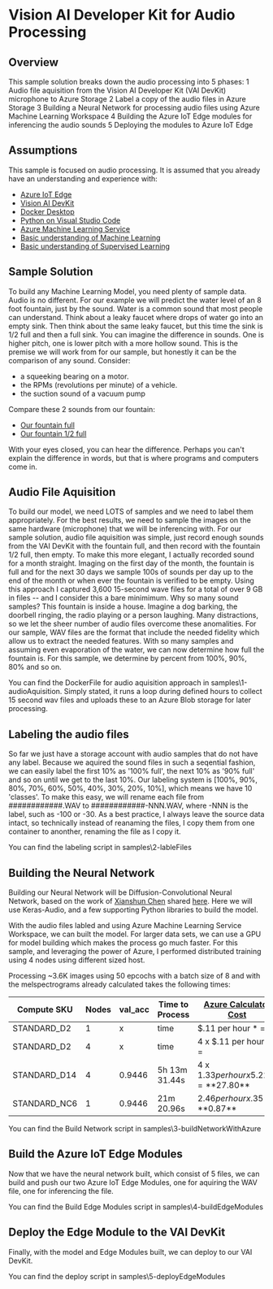 # Vision AI Developer Kit for Audio Processing

## Overview

This sample solution breaks down the audio processing into 5 phases:
1 Audio file aquisition from the Vision AI Developer Kit (VAI DevKit) microphone to Azure Storage
2 Label a copy of the audio files in Azure Storage
3 Building a Neural Network for processing audio files using Azure Machine Learning Workspace
4 Building the Azure IoT Edge modules for inferencing the audio sounds
5 Deploying the modules to Azure IoT Edge

## Assumptions

This sample is focused on audio processing.  It is assumed that you already have an understanding and experience with:
* [Azure IoT Edge](https://docs.microsoft.com/en-us/azure/iot-edge/quickstart)
* [Vision AI DevKit](https://azure.github.io/Vision-AI-DevKit-Pages/docs/Get_Started/)
* [Docker Desktop](http://www.docker.com)
* [Python on Visual Studio Code](https://code.visualstudio.com/docs/languages/python)
* [Azure Machine Learning Service](https://docs.microsoft.com/en-us/azure/machine-learning/service/)
* [Basic understanding of Machine Learning](https://en.wikipedia.org/wiki/Machine_learning)
* [Basic understanding of Supervised Learning](https://en.wikipedia.org/wiki/Supervised_learning)

## Sample Solution

To build any Machine Learning Model, you need plenty of sample data.  Audio is no different.  For our example we will predict the water level of an 8 foot fountain, just by the sound.  Water is a common sound that most people can understand.  Think about a leaky faucet where drops of water go into an empty sink.  Then think about the same leaky faucet, but this time the sink is 1/2 full and then a full sink.  You can imagine the difference in sounds.  One is higher pitch, one is lower pitch with a more hollow sound.  This is the premise we will work from for our sample, but honestly it can be the comparison of any sound.  Consider:
* a squeeking bearing on a motor.
* the RPMs (revolutions per minute) of a vehicle.  
* the suction sound of a vacuum pump

Compare these 2 sounds from our fountain:
* [Our fountain full](https://github.com/ksaye/IoTDemonstrations/blob/master/audioWave/201805211827-fountain.wav?raw=true)
* [Our fountain 1/2 full](https://github.com/ksaye/IoTDemonstrations/blob/master/audioWave/201806151709-fountain%20(1550).wav?raw=true)

With your eyes closed, you can hear the difference.  Perhaps you can't explain the difference in words, but that is where programs and computers come in.

## Audio File Aquisition

To build our model, we need LOTS of samples and we need to label them appropriately.  For the best results, we need to sample the images on the same hardware (microphone) that we will be inferencing with.  For our sample solution, audio file aquisition was simple, just record enough sounds from the VAI DevKit with the fountain full, and then record with the fountain 1/2 full, then empty.  To make this more elegant, I actually recorded sound for a month straight.  Imaging on the first day of the month, the fountain is full and for the next 30 days we sample 100s of sounds per day up to the end of the month or when ever the fountain is verified to be empty.  Using this approach I captured 3,600 15-second wave files for a total of over 9 GB in files -- and I consider this a bare minimimum.  Why so many sound samples?  This fountain is inside a house.  Imagine a dog barking, the doorbell ringing, the radio playing or a person laughing.  Many distractions, so we let the sheer number of audio files overcome these anomalities.  For our sample, WAV files are the format that include the needed fidelity which allow us to extract the needed features.  With so many samples and assuming even evaporation of the water, we can now determine how full the fountain is.  For this sample, we determine by percent from 100%, 90%, 80% and so on. 

You can find the DockerFile for audio aquisition approach in samples\1-audioAquisition.  Simply stated, it runs a loop during defined hours to collect 15 second wav files and uploads these to an Azure Blob storage for later processing.

## Labeling the audio files

So far we just have a storage account with audio samples that do not have any label.  Because we aquired the sound files in such a seqential fashion, we can easily label the first 10% as '100% full', the next 10% as '90% full' and so on until we get to the last 10%.  Our labeling system is [100%, 90%, 80%, 70%, 60%, 50%, 40%, 30%, 20%, 10%], which means we have 10 'classes'.  To make this easy, we will rename each file from ############.WAV to ############-NNN.WAV, where -NNN is the label, such as -100 or -30.  As a best practice, I always leave the source data intact, so technically instead of reanaming the files, I copy them from one container to anonther, renaming the file as I copy it.

You can find the labeling script in samples\2-lableFiles

## Building the Neural Network

Building our Neural Network will be Diffusion-Convolutional Neural Network, based on the work of [Xianshun Chen](https://github.com/chen0040) shared [here](https://github.com/chen0040/keras-audio).  Here we will use Keras-Audio, and a few supporting Python libraries to build the model.

With the audio files labled and using Azure Machine Learning Service Workspace, we can built the model.  For larger data sets, we can use a GPU for model building which makes the process go much faster.  For this sample, and leveraging the power of Azure, I performed distributed training using 4 nodes using different sized host.

Processing ~3.6K images using 50 epcochs with a batch size of 8 and with the melspectrograms already calculated takes the following times:

Compute SKU | Nodes | val_acc | Time to Process | [Azure Calculator Cost](https://azure.microsoft.com/en-us/pricing/calculator/)
----------- | ----- | -------- | --------------- | ------------
STANDARD_D2 | 1 | x | time | $.11 per hour * = 
STANDARD_D2 | 4 | x | time | 4 x $.11 per hour * = 
STANDARD_D14 | 4 | 0.9446 | 5h 13m 31.44s | 4 x $1.33 per hour x 5.225 = **$27.80**
STANDARD_NC6 | 1 | 0.9446 | 21m 20.96s | $2.46 per hour x .35 = **$0.87**

You can find the Build Network script in samples\3-buildNetworkWithAzure

## Build the Azure IoT Edge Modules

Now that we have the neural network built, which consist of 5 files, we can build and push our two Azure IoT Edge Modules, one for aquiring the WAV file, one for inferencing the file.

You can find the Build Edge Modules script in samples\4-buildEdgeModules

## Deploy the Edge Module to the VAI DevKit

Finally, with the model and Edge Modules built, we can deploy to our VAI DevKit.

You can find the deploy script in samples\5-deployEdgeModules
